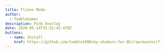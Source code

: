 ```yaml
---
title: Flines Mode
author:
  - TumbleGamer
description: Pink Overlay
date: 2020-05-14T15:51:43.470Z
buttons:
  - name: Install
    href: https://github.com/tumble1999/my-shaders-for-BC/raw/master/flines-mode.bcs.json
---
```

